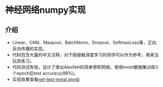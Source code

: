 # 神经网络numpy实现

## 介绍

- Linear、CNN、Maxpool、BatchNorm、Dropout、SoftmaxLoss等，正向反向传播的实现。
- 代码包含大量的中文注释，对于刚接触深度学习的同学可以作为参考，用来当玩具练习。
- 代码测试有效，设计了类似AlexNet的简单卷积网络，使用mnist数据集训练3个epoch后test accuracy(98%)。
- 实验效果查看[net-test-mnist.ipynb](https://github.com/heyxhh/nnet-numpy/blob/master/net-test-mnist.ipynb)
